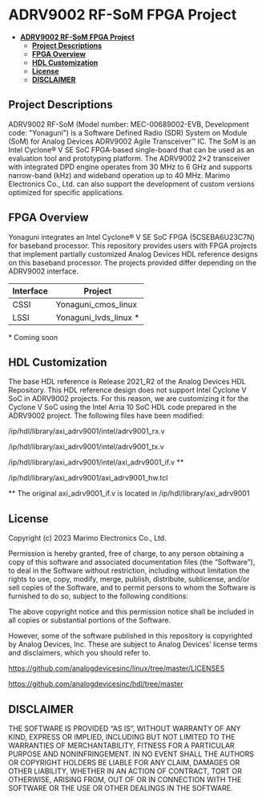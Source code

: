 # ADRV9002 RF-SoM FPGA Project

- [**ADRV9002 RF-SoM FPGA Project**](#adrv9002-rf-som-fpga-project)
  - [**Project Descriptions**](#project-descriptions)
  - [**FPGA Overview**](#fpga-overview)
  - [**HDL Customization**](#hdl-customization)
  - [**License**](#license)
  - [**DISCLAIMER**](#disclaimer)


## **Project Descriptions**
  ADRV9002 RF-SoM (Model number: MEC-00689002-EVB, Development code: "Yonaguni") is a Software Defined Radio (SDR) System on Module (SoM) for Analog Devices ADRV9002 Agile Transceiver™ IC.
  The SoM is an Intel Cyclone® V SE SoC FPGA-based single-board that can be used as an evaluation tool and prototyping platform.
  The ADRV9002 2×2 transceiver with integrated DPD engine operates from 30 MHz to 6 GHz and supports narrow-band (kHz) and wideband operation up to 40 MHz.
  Marimo Electronics Co., Ltd. can also support the development of custom versions optimized for specific applications. 


## **FPGA Overview**
  Yonaguni integrates an Intel Cyclone® V SE SoC FPGA (5CSEBA6U23C7N) for baseband processor.
  This repository provides users with FPGA projects that implement partially customized Analog Devices HDL reference designs on this baseband processor.
  The projects provided differ depending on the ADRV9002 interface.

| Interface | Project |
----|----
| CSSI | Yonaguni_cmos_linux |
| LSSI | Yonaguni_lvds_linux * |

\* Coming soon


## **HDL Customization**
  The base HDL reference is Release 2021_R2 of the Analog Devices HDL Repository.
  This HDL reference design does not support Intel Cyclone V SoC in ADRV9002 projects.
  For this reason, we are customizing it for the Cyclone V SoC using the Intel Arria 10 SoC HDL code prepared in the ADRV9002 project.
  The following files have been modified:
  
  /ip/hdl/library/axi_adrv9001/intel/adrv9001_rx.v
  
  /ip/hdl/library/axi_adrv9001/intel/adrv9001_tx.v
  
  /ip/hdl/library/axi_adrv9001/intel/axi_adrv9001_if.v **
  
  /ip/hdl/library/axi_adrv9001/axi_adrv9001_hw.tcl

\** The original axi_adrv9001_if.v is located in /ip/hdl/library/axi_adrv9001


## **License**
Copyright (c) 2023 Marimo Electronics Co., Ltd.

Permission is hereby granted, free of charge, to any person obtaining a copy of this software and associated documentation files (the “Software”), to deal in the Software without restriction, including without limitation the rights to use, copy, modify, merge, publish, distribute, sublicense, and/or sell copies of the Software, and to permit persons to whom the Software is furnished to do so, subject to the following conditions:

The above copyright notice and this permission notice shall be included in all copies or substantial portions of the Software.

However, some of the software published in this repository is copyrighted by Analog Devices, Inc. These are subject to Analog Devices' license terms and disclaimers, which you should refer to.
  
  https://github.com/analogdevicesinc/linux/tree/master/LICENSES
  
  https://github.com/analogdevicesinc/hdl/tree/master


## **DISCLAIMER**
THE SOFTWARE IS PROVIDED “AS IS”, WITHOUT WARRANTY OF ANY KIND, EXPRESS OR IMPLIED, INCLUDING BUT NOT LIMITED TO THE WARRANTIES OF MERCHANTABILITY, FITNESS FOR A PARTICULAR PURPOSE AND NONINFRINGEMENT. IN NO EVENT SHALL THE AUTHORS OR COPYRIGHT HOLDERS BE LIABLE FOR ANY CLAIM, DAMAGES OR OTHER LIABILITY, WHETHER IN AN ACTION OF CONTRACT, TORT OR OTHERWISE, ARISING FROM, OUT OF OR IN CONNECTION WITH THE SOFTWARE OR THE USE OR OTHER DEALINGS IN THE SOFTWARE.
